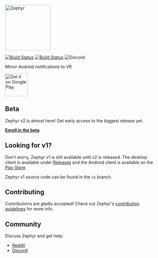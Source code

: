 [<img alt="Zephyr" height="150px" src="https://i.imgur.com/GZ7Wrd7.png" />](http://gaubert.io/projects/zephyr)

[![Build Status](https://thomasgaubert.visualstudio.com/Zephyr/_apis/build/status/Android%20CI?branchName=master)](https://thomasgaubert.visualstudio.com/Zephyr/_build/latest?definitionId=1&branchName=master)
[![Build Status](https://thomasgaubert.visualstudio.com/Zephyr/_apis/build/status/Desktop%20CI?branchName=master)](https://thomasgaubert.visualstudio.com/Zephyr/_build/latest?definitionId=3&branchName=master)
![Discord](https://img.shields.io/discord/703105173136080906?label=discord)

Mirror Android notifications to VR

[<img alt="Get it on Google Play" height="75px" src="https://play.google.com/intl/en_us/badges/images/generic/en_badge_web_generic.png" />](https://play.google.com/store/apps/details?id=com.texasgamer.zephyr)

## Beta
Zephyr v2 is almost here! Get early access to the biggest release yet.

**[Enroll in the beta](https://zephyrvr.gitbook.io/docs/zephyr/beta)**

## Looking for v1?
Don't worry, Zephyr v1 is still available until v2 is released. The desktop client is available under [Releases](https://github.com/ThomasGaubert/zephyr/releases) and the Android client is available on the [Play Store](https://play.google.com/store/apps/details?id=com.texasgamer.zephyr).

Zephyr v1 source code can be found in the `v1` branch.

## Contributing
Contributions are gladly accepted! Check out Zephyr's [contribution guidelines](https://github.com/ThomasGaubert/zephyr/blob/master/CONTRIBUTING.md) for more info.

## Community
Discuss Zephyr and get help:

- [Reddit](https://www.reddit.com/r/zephyr_vr/)
- [Discord](https://discord.gg/hVANguW)